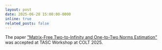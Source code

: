 ```yaml
---
layout: post
date: 2025-06-28 15:00:00-0000
inline: true
related_posts: false
---
```


The paper ["Matrix-Free Two-to-Infinity and One-to-Two Norms Estimation"](https://openreview.net/forum?id=ZCH6z1i7eU) was accepted at TASC Workshop at COLT 2025.
